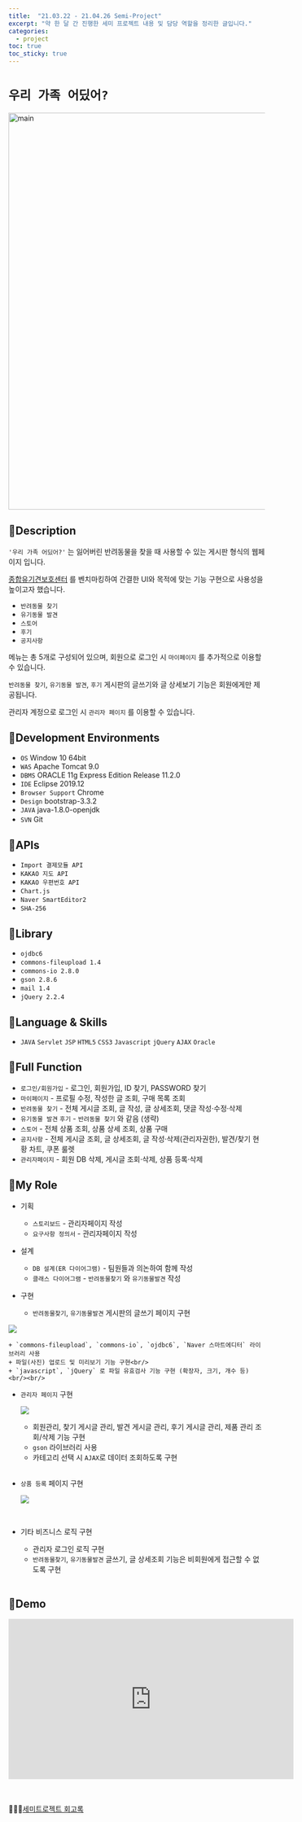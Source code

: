 ```yaml
---
title:  "21.03.22 - 21.04.26 Semi-Project"
excerpt: "약 한 달 간 진행한 세미 프로젝트 내용 및 담당 역할을 정리한 글입니다."
categories:
  - project
toc: true
toc_sticky: true
---
```




# `우리 가족 어딨어?`

<img src="https://user-images.githubusercontent.com/73643995/125737739-774d8832-bd24-4fe7-a607-d14d02137864.gif" alt="main" style="width:780px;">


## 🐾Description
`'우리 가족 어딨어?'` 는 잃어버린 반려동물을 찾을 때 사용할 수 있는 게시판 형식의 웹페이지 입니다.

[종합유기견보호센터](https://www.zooseyo.or.kr/zooseyo_or_kr.html?) 를 벤치마킹하여 간결한 UI와 목적에 맞는 기능 구현으로 사용성을 높이고자 했습니다. <br />

+ `반려동물 찾기`
+ `유기동물 발견`
+ `스토어`
+ `후기`
+ `공지사항`

메뉴는 총 5개로 구성되어 있으며, 회원으로 로그인 시 `마이페이지` 를 추가적으로 이용할 수 있습니다.<br/>

`반려동물 찾기`, `유기동물 발견`, `후기` 게시판의 글쓰기와 글 상세보기 기능은 회원에게만 제공됩니다.

관리자 계정으로 로그인 시 `관리자 페이지` 를 이용할 수 있습니다.

## 🐾Development Environments
+ `OS` Window 10 64bit
+ `WAS` Apache Tomcat 9.0
+ `DBMS` ORACLE 11g Express Edition Release 11.2.0
+ `IDE` Eclipse 2019.12
+ `Browser Support` Chrome
+ `Design` bootstrap-3.3.2
+ `JAVA` java-1.8.0-openjdk
+ `SVN` Git 　

## 🐾APIs
+ `Import 결제모듈 API`
+ `KAKAO 지도 API`
+ `KAKAO 우편번호 API`
+ `Chart.js`
+ `Naver SmartEditor2`
+ `SHA-256`

## 🐾Library
+ `ojdbc6`
+ `commons-fileupload 1.4`
+ `commons-io 2.8.0`
+ `gson 2.8.6`
+ `mail 1.4`
+ `jQuery 2.2.4`

## 🐾Language & Skills
+ `JAVA` `Servlet` `JSP` `HTML5` `CSS3` `Javascript` `jQuery` `AJAX` `Oracle`

## 🐾Full Function
+ `로그인/회원가입` - 로그인, 회원가입, ID 찾기, PASSWORD 찾기
+ `마이페이지` - 프로필 수정, 작성한 글 조회, 구매 목록 조회
+ `반려동물 찾기` - 전체 게시글 조회, 글 작성, 글 상세조회, 댓글 작성·수정·삭제
+ `유기동물 발견` `후기` - `반려동물 찾기` 와 같음 (생략)
+ `스토어` - 전체 상품 조회, 상품 상세 조회, 상품 구매
+ `공지사항` - 전체 게시글 조회, 글 상세조회, 글 작성·삭제(관리자권한), 발견/찾기 현황 차트, 쿠폰 룰렛
+ `관리자페이지` - 회원 DB 삭제, 게시글 조회·삭제, 상품 등록·삭제

## 🐾My Role
+ 기획
  + `스토리보드` - 관리자페이지 작성
  + `요구사항 정의서` - 관리자페이지 작성

+ 설계
  + `DB 설계(ER 다이어그램)` - 팀원들과 의논하여 함께 작성
  + `클래스 다이어그램` - `반려동물찾기` 와 `유기동물발견`  작성  

+ 구현
  + `반려동물찾기`, `유기동물발견` 게시판의 글쓰기 페이지 구현
<img src="https://user-images.githubusercontent.com/73643995/117130219-b79e1b00-adda-11eb-905d-250b8435e272.jpg" style="display:block;margin:1em auto;height:'400'" />

    + `commons-fileupload`, `commons-io`, `ojdbc6`, `Naver 스마트에디터` 라이브러리 사용
    + 파일(사진) 업로드 및 미리보기 기능 구현<br/>
    + `javascript`, `jQuery` 로 파일 유효검사 기능 구현 (확장자, 크기, 개수 등)<br/><br/>

  + `관리자 페이지` 구현
    <img src="https://user-images.githubusercontent.com/73643995/117133332-11a0df80-addf-11eb-9a04-1d0e8e26d9a5.jpg" style="display:block;margin:1em auto;height:'400'" />

    + 회원관리, 찾기 게시글 관리, 발견 게시글 관리, 후기 게시글 관리, 제품 관리 조회/삭제 기능 구현
    + `gson` 라이브러리 사용
    + 카테고리 선택 시 `AJAX`로 데이터 조회하도록 구현<br/><br/>

  + `상품 등록` 페이지 구현

    <img src="https://user-images.githubusercontent.com/73643995/117133525-5167c700-addf-11eb-85bf-cb16d3da7cb6.jpg" style="display:block;margin:1em auto;height:'400'" /><br/>

  + 기타 비즈니스 로직 구현
    + 관리자 로그인 로직 구현
    + `반려동물찾기`, `유기동물발견` 글쓰기, 글 상세조회 기능은 비회원에게 접근할 수 없도록 구현<br/><br/>

## 🐾Demo
<iframe width="560" height="315" src="https://www.youtube.com/embed/IWxgQYYf7dg" title="YouTube video player" frameborder="0" allow="accelerometer; autoplay; clipboard-write; encrypted-media; gyroscope; picture-in-picture" allowfullscreen></iframe>



<br><br>
🙇🏻‍♀️[세미트로젝트 회고록](https://velog.io/@liv660/2021.03-04)
